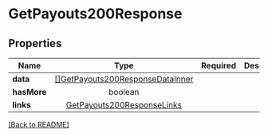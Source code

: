 # GetPayouts200Response



## Properties

| Name | Type | Required | Description | Examples |
|------------|:-------------:|:-------------:|-------------|:-------------:|
| **data** | [[]GetPayouts200ResponseDataInner](GetPayouts200ResponseDataInner.md) |  |  | | |
**hasMore** | boolean |  |  | | |
**links** | [GetPayouts200ResponseLinks](GetPayouts200ResponseLinks.md) |  |  | | |



[[Back to README]](../../README.md)